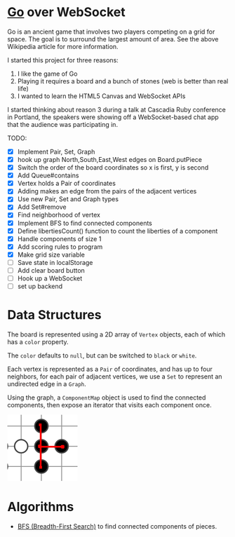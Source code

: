 # <a href="https://en.wikipedia.org/wiki/Go_(game)">Go</a> over WebSocket

Go is an ancient game that involves two players competing on a grid for space.
The goal is to surround the largest amount of area. See the above Wikipedia
article for more information.

I started this project for three reasons:

 1. I like the game of Go
 2. Playing it requires a board and a bunch of stones (web is better than real life)
 3. I wanted to learn the HTML5 Canvas and WebSocket APIs

I started thinking about reason 3 during a talk at Cascadia Ruby conference in Portland,
the speakers were showing off a WebSocket-based chat app that the audience was participating
in.

TODO:

 - [x] Implement Pair, Set, Graph
 - [x] hook up graph North,South,East,West edges on Board.putPiece
 - [x] Switch the order of the board coordinates so x is first, y is second
 - [x] Add Queue#contains
 - [x] Vertex holds a Pair of coordinates
 - [x] Adding makes an edge from the pairs of the adjacent vertices
 - [x] Use new Pair, Set and Graph types
 - [x] Add Set#remove
 - [x] Find neighborhood of vertex
 - [x] Implement BFS to find connected components
 - [x] Define libertiesCount() function to count the liberties of a component
 - [x] Handle components of size 1
 - [x] Add scoring rules to program
 - [x] Make grid size variable
 - [ ] Save state in localStorage
 - [ ] Add clear board button
 - [ ] Hook up a WebSocket
 - [ ] set up backend

# Data Structures

The board is represented using a 2D array of `Vertex` objects, each of which
has a `color` property.

The `color` defaults to `null`, but can be switched to `black` or `white`.

Each vertex is represented as a `Pair` of coordinates, and has up to four neighbors, 
for each pair of adjacent vertices, we use a `Set` to represent an undirected edge 
in a `Graph`.

Using the graph, a `ComponentMap` object is used to find the connected 
components, then expose an iterator that visits each component once.

![edges only to adjacent pieces of same color](img/edges.png)

# Algorithms

  - [BFS (Breadth-First Search)](https://github.com/tlehman/go-websocket/blob/master/bfs.md) to find connected components of pieces.
